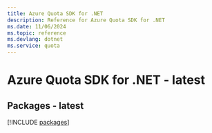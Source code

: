 ```yaml
---
title: Azure Quota SDK for .NET
description: Reference for Azure Quota SDK for .NET
ms.date: 11/06/2024
ms.topic: reference
ms.devlang: dotnet
ms.service: quota
---
```

# Azure Quota SDK for .NET - latest
## Packages - latest
[!INCLUDE [packages](quota-index.md)]